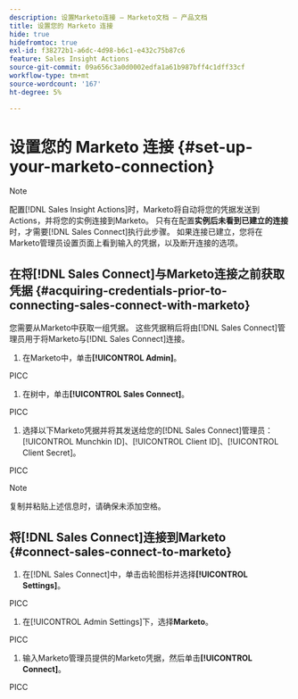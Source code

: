 ```yaml
---
description: 设置Marketo连接 — Marketo文档 — 产品文档
title: 设置您的 Marketo 连接
hide: true
hidefromtoc: true
exl-id: f38272b1-a6dc-4d98-b6c1-e432c75b87c6
feature: Sales Insight Actions
source-git-commit: 09a656c3a0d0002edfa1a61b987bff4c1dff33cf
workflow-type: tm+mt
source-wordcount: '167'
ht-degree: 5%

---
```


# 设置您的 Marketo 连接 {#set-up-your-marketo-connection}

>[!NOTE]
>
>配置[!DNL Sales Insight Actions]时，Marketo将自动将您的凭据发送到Actions，并将您的实例连接到Marketo。 只有在配置&#x200B;**实例后未看到已建立的连接**&#x200B;时，才需要[!DNL Sales Connect]执行此步骤。 如果连接已建立，您将在Marketo管理员设置页面上看到输入的凭据，以及断开连接的选项。

## 在将[!DNL Sales Connect]与Marketo连接之前获取凭据 {#acquiring-credentials-prior-to-connecting-sales-connect-with-marketo}

您需要从Marketo中获取一组凭据。 这些凭据稍后将由[!DNL Sales Connect]管理员用于将Marketo与[!DNL Sales Connect]连接。

1. 在Marketo中，单击&#x200B;**[!UICONTROL Admin]**。

PICC

1. 在树中，单击&#x200B;**[!UICONTROL Sales Connect]**。

PICC

1. 选择以下Marketo凭据并将其发送给您的[!DNL Sales Connect]管理员： [!UICONTROL Munchkin ID]、[!UICONTROL Client ID]、[!UICONTROL Client Secret]。

PICC

>[!NOTE]
>
>复制并粘贴上述信息时，请确保未添加空格。

## 将[!DNL Sales Connect]连接到Marketo {#connect-sales-connect-to-marketo}

1. 在[!DNL Sales Connect]中，单击齿轮图标并选择&#x200B;**[!UICONTROL Settings]**。

PICC

1. 在[!UICONTROL Admin Settings]下，选择&#x200B;**Marketo**。

PICC

1. 输入Marketo管理员提供的Marketo凭据，然后单击&#x200B;**[!UICONTROL Connect]**。

PICC
